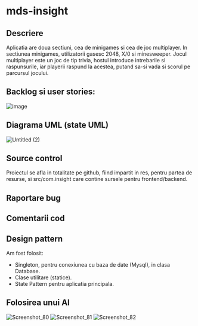 # mds-insight

## Descriere
Aplicatia are doua sectiuni, cea de minigames si cea de joc multiplayer. In sectiunea minigames, utilizatorii gasesc 2048, X/0 si minesweeper. Jocul multiplayer este un joc de tip trivia, hostul introduce intrebarile si raspunsurile, iar playerii raspund la acestea, putand sa-si vada si scorul pe parcursul jocului.

## Backlog si user stories: 
![image](https://github.com/L-o-rd/mds-insight/assets/116594293/dc5553ac-b81e-4e7e-91d6-9b9e2290e661)

## Diagrama UML (state UML)
![Untitled (2)](https://github.com/L-o-rd/mds-insight/assets/116594293/e38eb637-d930-4f1f-aac4-1f486afb7ead)


## Source control
Proiectul se afla in totalitate pe github, fiind impartit in res, pentru partea de resurse, si src/com.insight care contine sursele pentru frontend/backend.

## Raportare bug 

## Comentarii cod

## Design pattern
Am fost folosit:
  * Singleton, pentru conexiunea cu baza de date (Mysql), in clasa Database.
  * Clase utilitare (statice).
  * State Pattern pentru aplicatia principala.

## Folosirea unui AI 
![Screenshot_80](https://github.com/L-o-rd/mds-insight/assets/128260253/2b1b27bc-7515-4321-86d8-1102b06bfaa6)
![Screenshot_81](https://github.com/L-o-rd/mds-insight/assets/128260253/4991d426-1428-4672-8fa1-db387b8bdf5f)
![Screenshot_82](https://github.com/L-o-rd/mds-insight/assets/128260253/5872f41f-8185-4285-b7b1-02ab0c013a63)



